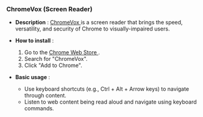 ###  **ChromeVox (Screen Reader)**

  * **Description** : [ ChromeVox ](https://support.google.com/chromebook/answer/7031755?hl=en) is a screen reader that brings the speed, versatility, and security of Chrome to visually-impaired users.   
  

  * **How to install** : 
    1. Go to the [ Chrome Web Store ](https://chromewebstore.google.com/) . 
    2. Search for "ChromeVox". 
    3. Click "Add to Chrome".   

  * **Basic usage** : 
    * Use keyboard shortcuts (e.g., Ctrl + Alt + Arrow keys) to navigate through content. 
    * Listen to web content being read aloud and navigate using keyboard commands.   
